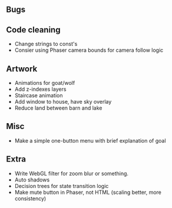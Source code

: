 Bugs
----

Code cleaning
-------------
- Change strings to const's
- Consier using Phaser camera bounds for camera follow logic

Artwork
-------
- Animations for goat/wolf
- Add z-indexes layers
- Staircase animation
- Add window to house, have sky overlay
- Reduce land between barn and lake

Misc
----
- Make a simple one-button menu with brief explanation of goal

Extra
-----
- Write WebGL filter for zoom blur or something.
- Auto shadows
- Decision trees for state transition logic
- Make mute button in Phaser, not HTML (scaling better, more consistency)